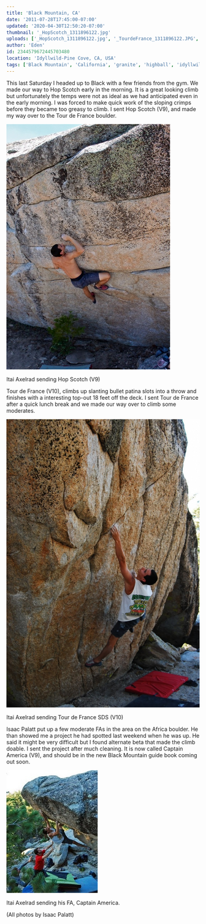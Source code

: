 ```yaml
---
title: 'Black Mountain, CA'
date: '2011-07-28T17:45:00-07:00'
updated: '2020-04-30T12:50:20-07:00'
thumbnail: '_HopScotch_1311896122.jpg'
uploads: ['_HopScotch_1311896122.jpg', '_TourdeFrance_1311896122.JPG', '_CaptainAmericaFA_1311896122.JPG']
author: 'Eden'
id: 2344579672445703480
location: 'Idyllwild-Pine Cove, CA, USA'
tags: ['Black Mountain', 'California', 'granite', 'highball', 'idyllwild']
---
```


This last Saturday I headed up to Black with a few friends from the gym. We made our way to Hop Scotch early in the morning. It is a great looking climb but unfortunately the temps were not as ideal as we had anticipated even in the early morning. I was forced to make quick work of the sloping crimps before they became too greasy to climb. I sent Hop Scotch (V9), and made my way over to the Tour de France boulder. 

![image alt](uploads/_HopScotch_1311896122.jpg)

Itai Axelrad sending Hop Scotch (V9)

Tour de France (V10), climbs up slanting bullet patina slots into a throw and finishes with a interesting top-out 18 feet off the deck. I sent Tour de France after a quick lunch break and we made our way over to climb some moderates. 

![image alt](uploads/_TourdeFrance_1311896122.JPG)

Itai Axelrad sending Tour de France SDS (V10)

Isaac Palatt put up a few moderate FAs in the area on the Africa boulder. He than showed me a project he had spotted last weekend when he was up. He said it might be very difficult but I found alternate beta that made the climb doable. I sent the project after much cleaning. It is now called Captain America (V9), and should be in the new Black Mountain guide book coming out soon.

![image alt](uploads/_CaptainAmericaFA_1311896122.JPG)

Itai Axelrad sending his FA, Captain America.

(All photos by Isaac Palatt)
